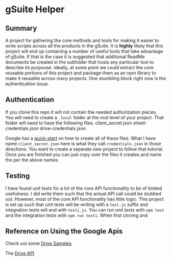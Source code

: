 # gSuite Helper

## Summary

A project for gathering the core methods and tools for making it easier to write scripts across all the products in the gSuite. It is **highly** likely that this project will end up containing a number of useful tools that take advantage of gSuite. If that is the case it is suggested that additional ReadMe documents be created in the subfolder that hosts any particular tool to describe its purpoose. Ideally, at some point we could extract the core reusable portions of this project and package them as an npm library to make it reusable across many projects. One stumbling block right now is the authentication issue. 

## Authentication

If you clone this repo it will not contain the needed authorization pieces. You will need to create a `_local` folder at the  root level of your project. That folder will need to have the following files. 
client_secret.json
sheet-credentials.json
drive-credentials.json


Google has a [quick-start](https://developers.google.com/sheets/api/quickstart/nodejs) on how to create all of these files. What I have name `client_secret.json` here is what they call `credentials.json` in those directions. You want to create a separate new project to follow that tutorial. Once you are finished you can just copy over the files it creates and name the per the above names.

## Testing

I have found unit tests for a lot of the core API functionality to be of limited usefulness. I did write them such that the actual API call could be stubbed out. However, most of the core API functionality has little  logic. This project is set up such that unit tests will be writing with a `test.js` suffix and integration tests will end with `testi.js`. You can run unit tests with `npm test` and the integration tests with `npm run testi`. When first cloning and 
## Reference on Using the Google Apis

Check out some [Drive Samples](https://github.com/googleapis/google-api-nodejs-client/tree/master/samples/drive). 

The [Drive API](https://developers.google.com/drive/api/v3/folder) 